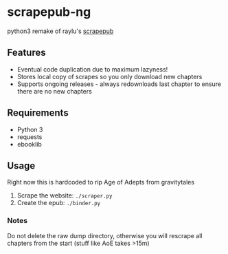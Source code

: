 # scrapepub-ng
python3 remake of raylu's [scrapepub](https://github.com/raylu/scrapepub)

## Features

- Eventual code duplication due to maximum lazyness!
- Stores local copy of scrapes so you only download new chapters
- Supports ongoing releases - always redownloads last chapter to ensure there are no new chapters

## Requirements

* Python 3
* requests
* ebooklib

## Usage

Right now this is hardcoded to rip Age of Adepts from gravitytales

1) Scrape the website: `./scraper.py`
2) Create the epub: `./binder.py`

### Notes
Do not delete the raw dump directory, otherwise you will rescrape all chapters from the start (stuff like AoE takes >15m)



